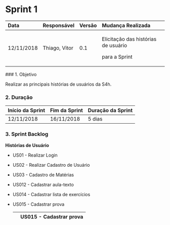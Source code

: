 # Sprint 1



<table>
  <thead>
    <tr>
      <th style="text-align:left">Data</th>
      <th style="text-align:left">Responsável</th>
      <th style="text-align:left">Versão</th>
      <th style="text-align:left">Mudança Realizada</th>
    </tr>
  </thead>
  <tbody>
    <tr>
      <td style="text-align:left">12/11/2018</td>
      <td style="text-align:left">Thiago, Vitor</td>
      <td style="text-align:left">0.1</td>
      <td style="text-align:left">
        <p>Elicitação das histórias de usuário</p>
        <p>para a Sprint</p>
      </td>
    </tr>
  </tbody>
</table>### 1. Objetivo

Realizar as principais histórias de usuários da S4h.

### 2. Duração

| Início da Sprint | Fim da Sprint | Duração da Sprint |
| :--- | :--- | :--- |
| 12/11/2018 | 16/11/2018 | 5 dias |

### 3. Sprint Backlog

**Histórias de Usuário**

* US01 - Realizar Login
* US02 - Realizar Cadastro de Usuário
* US03 - Cadastro de Matérias
* US012 - Cadastrar aula-texto
* US014 - Cadastrar lista de exercícios
* US015 - Cadastrar prova

  |  | US015 - Cadastrar prova |
  | :--- | :--- |



